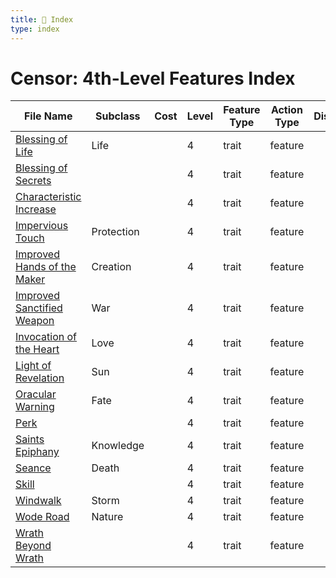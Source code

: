 ```yaml
---
title: 📑 Index
type: index
---
```


# Censor: 4th-Level Features Index

| File Name                                                             | Subclass   | Cost | Level | Feature Type | Action Type | Distance | Target |
| --------------------------------------------------------------------- | ---------- | ---- | ----- | ------------ | ----------- | -------- | ------ |
| [Blessing of Life](../Blessing%20of%20Life)                           | Life       |      | 4     | trait        | feature     |          |        |
| [Blessing of Secrets](../Blessing%20of%20Secrets)                     |            |      | 4     | trait        | feature     |          |        |
| [Characteristic Increase](../Characteristic%20Increase)               |            |      | 4     | trait        | feature     |          |        |
| [Impervious Touch](../Impervious%20Touch)                             | Protection |      | 4     | trait        | feature     |          |        |
| [Improved Hands of the Maker](../Improved%20Hands%20of%20the%20Maker) | Creation   |      | 4     | trait        | feature     |          |        |
| [Improved Sanctified Weapon](../Improved%20Sanctified%20Weapon)       | War        |      | 4     | trait        | feature     |          |        |
| [Invocation of the Heart](../Invocation%20of%20the%20Heart)           | Love       |      | 4     | trait        | feature     |          |        |
| [Light of Revelation](../Light%20of%20Revelation)                     | Sun        |      | 4     | trait        | feature     |          |        |
| [Oracular Warning](../Oracular%20Warning)                             | Fate       |      | 4     | trait        | feature     |          |        |
| [Perk](../Perk)                                                       |            |      | 4     | trait        | feature     |          |        |
| [Saints Epiphany](../Saints%20Epiphany)                               | Knowledge  |      | 4     | trait        | feature     |          |        |
| [Seance](../Seance)                                                   | Death      |      | 4     | trait        | feature     |          |        |
| [Skill](../Skill)                                                     |            |      | 4     | trait        | feature     |          |        |
| [Windwalk](../Windwalk)                                               | Storm      |      | 4     | trait        | feature     |          |        |
| [Wode Road](../Wode%20Road)                                           | Nature     |      | 4     | trait        | feature     |          |        |
| [Wrath Beyond Wrath](../Wrath%20Beyond%20Wrath)                       |            |      | 4     | trait        | feature     |          |        |
